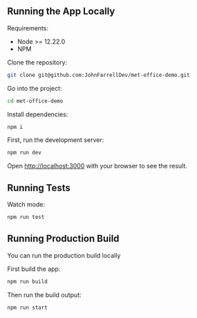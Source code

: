 ## Running the App Locally

Requirements:

* Node >= 12.22.0
* NPM

Clone the repository:

```bash
git clone git@github.com:JohnFarrellDev/met-office-demo.git
```

Go into the project:

```bash
cd met-office-demo
```

Install dependencies:

```bash
npm i
```

First, run the development server:

```bash
npm run dev
```

Open [http://localhost:3000](http://localhost:3000) with your browser to see the result.

## Running Tests

Watch mode:

```bash
npm run test
```

## Running Production Build

You can run the production build locally

First build the app:

```bash
npm run build
```

Then run the build output:

```bash
npm run start
```
